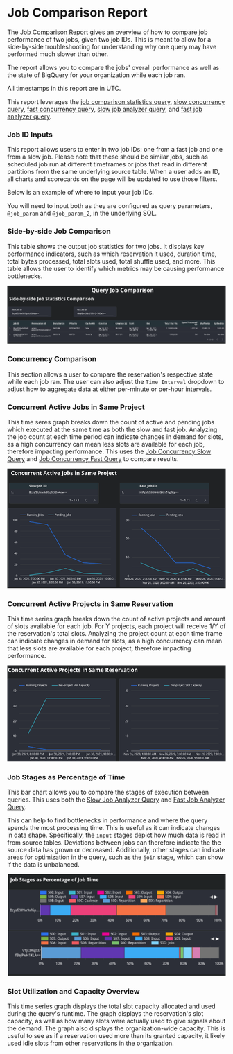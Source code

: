 # Job Comparison Report
The [Job Comparison Report](https://datastudio.google.com/c/u/0/reporting/c30ea9f1-31d4-401a-8ab7-b3f869b75d29/page/jsQ0B/) gives an overview of how to compare job performance of two jobs, given two job IDs. 
This is meant to allow for a side-by-side troubleshooting for understanding why one query may have performed much slower than other.

The report allows you to compare the jobs' overall performance as well as the state of BigQuery for your organization while each job ran.

All timestamps in this report are in UTC.

This report leverages the [job comparison statistics query](../sql/job_comparison_statistics.sql), [slow concurrency query](../sql/job_concurrency_comparison_slow.sql), 
[fast concurrency query](../sql/job_concurrency_comparison_fast.sql), [slow job analyzer query](../sql/job_analyzer_slow.sql), and [fast job analyzer query](../sql/job_analyzer_fast.sql).

### Job ID Inputs
This report allows users to enter in two job IDs: one from a fast job and one from a slow job. Please note that these should be similar jobs, such as scheduled job run at different timeframes or jobs that read in different partitions from the same underlying source table.
When a user adds an ID, all charts and scorecards on the page will be updated to use those filters. 

Below is an example of where to input your job IDs.

You will need to input both as they are configured as query parameters, `@job_param` and `@job_param_2`, in the underlying SQL.

### Side-by-side Job Comparison 
This table shows the output job statistics for two jobs. It displays key performance indicators, such as which reservation it used, duration time, total bytes processed, total slots used, total shuffle used, and more. 
This table allows the user to identify which metrics may be causing performance bottlenecks.

![Side-by-side Job Comparison](../images/job_comparison/side_by_side_comparison.png)

### Concurrency Comparison
This section allows a user to compare the reservation's respective state while each job ran. The user can also adjust the `Time Interval` dropdown to adjust how to aggregate data at either per-minute or per-hour intervals.

### Concurrent Active Jobs in Same Project
This time seres graph breaks down the count of active and pending jobs which executed at the same time as both the slow and fast job. Analyzing the job count at each time period can indicate changes in demand for slots, as a high concurrency can mean less slots are available for each job, therefore impacting performance.
This uses the [Job Concurrency Slow Query](../sql/job_concurrency_comparison_slow.sql) and [Job Concurrency Fast Query](../sql/job_concurrency_comparison_fast.sql) to compare results.

![Job Concurrency](../images/job_comparison/concurrent_jobs.png)

### Concurrent Active Projects in Same Reservation
This time series graph breaks down the count of active projects and amount of slots available for each job. For Y projects, each project will receive 1/Y of the reservation's total slots. 
Analyzing the project count at each time frame can indicate changes in demand for slots, as a high concurrency can mean that less slots are available for each project, therefore impacting performance.


![Project Concurrency](../images/job_comparison/concurrent_projects.png)

### Job Stages as Percentage of Time
This bar chart allows you to compare the stages of execution between queries. This uses both the [Slow Job Analyzer Query](../sql/job_analyzer_slow.sql) and [Fast Job Analyzer Query](../sql/job_analyzer_fast.sql).

This can help to find bottlenecks in performance and where the query spends the most processing time.
This is useful as it can indicate changes in data shape. Specifically, the `input` stages depict how much data is read in from source tables. Deviations between jobs can therefore indicate the the source data has grown or decreased. 
Additionally, other stages can indicate areas for optimization in the query, such as the `join` stage, which can show if the data is unbalanced.

![Job Stages](../images/job_comparison/job_stages.png)

### Slot Utilization and Capacity Overview
This time series graph displays the total slot capacity allocated and used during the query's runtime.
The graph displays the reservation's slot capacity, as well as how many slots were actually used to give signals about the demand. 
The graph also displays the organization-wide capacity. This is useful to see as if a reservation used more than its granted capacity, it likely used
idle slots from other reservations in the organization.
